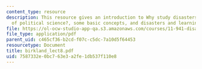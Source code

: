 ```yaml
---
content_type: resource
description: This resource gives an introduction to Why study disasters from the perspective
  of political science?, some basic concepts, and disasters and learning.
file: https://ol-ocw-studio-app-qa.s3.amazonaws.com/courses/11-941-disaster-vulnerability-and-resilience-spring-2005/7587332e0bc763e3a2fe1db537f110e8_birkland_lect8.pdf
file_type: application/pdf
parent_uid: c465cf36-b2cd-f07c-c5dc-7a10d5f64453
resourcetype: Document
title: birkland_lect8.pdf
uid: 7587332e-0bc7-63e3-a2fe-1db537f110e8
---
```

